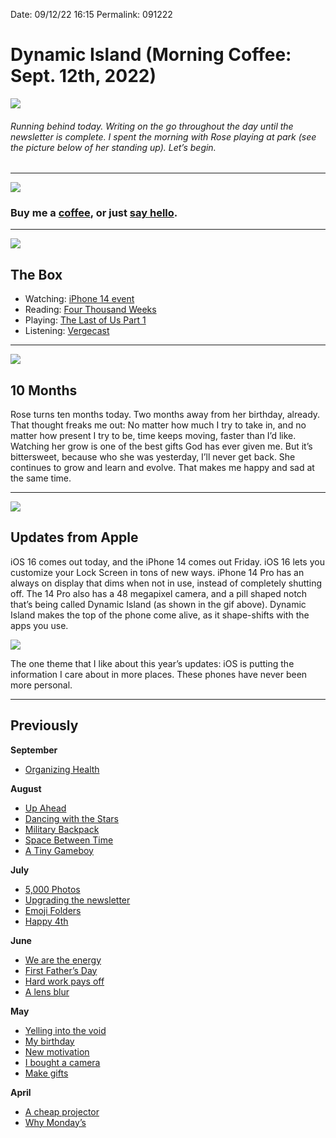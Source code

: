 
Date: 09/12/22 16:15
Permalink: 091222

# Dynamic Island (Morning Coffee: Sept. 12th, 2022)

![](https://i.imgur.com/wT0rjqe.jpg)

###### Running behind today. Writing on the go throughout the day until the newsletter is complete. I spent the morning with Rose playing at park (see the picture below of her standing up). Let’s begin.

---- 

![](https://blotcdn.com/blog_7d9c6729f90a4fd68ca68a09e88009f0/_image_cache/a3a14dfa-5fbe-4467-9334-08637c451f11.png)

### Buy me a [coffee](https://www.patreon.com/nashp), or just [say hello](mailto:nashp@me.com).

---- 

![](https://blotcdn.com/blog_7d9c6729f90a4fd68ca68a09e88009f0/_image_cache/7cf7610f-df38-435d-8654-200d185511c1.gif)

## The Box

- Watching: [iPhone 14 event](https://youtu.be/ux6zXguiqxM)
- Reading: [Four Thousand Weeks](https://www.amazon.com/Four-Thousand-Weeks-Management-Mortals/dp/0374159122/ref=nodl_?dplnkId=b783d271-9d47-4d50-acee-e2289430e17d)
- Playing: [The Last of Us Part 1](https://youtu.be/vXLRr8Gry6o)
- Listening: [Vergecast](https://overcast.fm/+QN1poXuNo)

---- 

![](https://i.imgur.com/QRac4NE.jpg)

## 10 Months

Rose turns ten months today. Two months away from her birthday, already. That thought freaks me out: No matter how much I try to take in, and no matter how present I try to be, time keeps moving, faster than I’d like. Watching her grow is one of the best gifts God has ever given me. But it’s bittersweet, because who she was yesterday, I’ll never get back. She continues to grow and learn and evolve. That makes me happy and sad at the same time. 

---- 

![](https://c.tenor.com/hC_77BZWvCMAAAAd/iphone14-dynamic-island.gif)

## Updates from Apple

iOS 16 comes out today, and the iPhone 14 comes out Friday. iOS 16 lets you customize your Lock Screen in tons of new ways. iPhone 14 Pro has an always on display that dims when not in use, instead of completely shutting off. The 14 Pro also has a 48 megapixel camera, and a pill shaped notch that’s being called Dynamic Island (as shown in the gif above). Dynamic Island makes the top of the phone come alive, as it shape-shifts with the apps you use.

![](https://i.imgur.com/iSqhUjF.jpg)

The one theme that I like about this year’s updates: iOS is putting the information I care about in more places. These phones have never been more personal. 

---- 

## Previously

**September**

- [Organizing Health](https://nashp.com/090522)

**August**

- [Up Ahead](https://nashp.com/082922)
- [Dancing with the Stars](https://nashp.com/082222)
- [Military Backpack](https://nashp.com/081522)
- [Space Between Time](https://nashp.com/080822)
- [A Tiny Gameboy](https://nashp.com/080122)

**July**

- [5,000 Photos](https://nashp.com/072522 "5,000 Photos (Morning Coffee: July 25th, 2022)")
- [Upgrading the newsletter](https://nashp.com/071822)
- [Emoji Folders](https://nashp.com/071122)
- [Happy 4th](https://nashp.com/07042)

**June**

- [We are the energy](https://nashp.com/06272)
- [First Father’s Day](https://nashp.com/062022)
- [Hard work pays off](https://nashp.com/061322)
- [A lens blur](https://nashp.com/060622)

**May**

- [Yelling into the void](https://nashp.com/053022)
- [My birthday](https://nashp.com/052322)
- [New motivation](https://nashp.com/051622)
- [I bought a camera](https://nashp.com/509221342)
- [Make gifts](https://nashp.com/502221547)

**April**

- [A cheap projector](https://nashp.com/mc42522)
- [Why Monday’s](https://nashp.com/mc41822)
